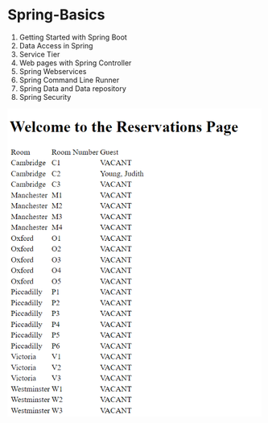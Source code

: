 # Spring-Basics

1. Getting Started with Spring Boot
2. Data Access in Spring
3. Service Tier
4. Web pages with Spring Controller
5. Spring Webservices
6. Spring Command Line Runner
7. Spring Data and Data repository
8. Spring Security

![alt picture](screenshot.png)

